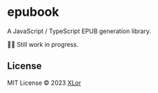 # epubook

A JavaScript / TypeScript EPUB generation library.

👷‍♂️ Still work in progress.

## License

MIT License © 2023 [XLor](https://github.com/yjl9903)
